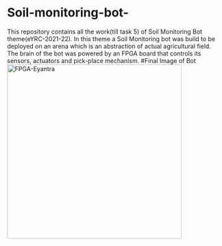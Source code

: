 # Soil-monitoring-bot-
This repository contains all the work(till task 5) of Soil Monitoring Bot theme(eYRC-2021-22). In this theme a Soil Monitoring bot was build to be deployed on an arena which is an abstraction of actual agricultural field. The brain of the bot was powered by an FPGA board that controls its sensors, actuators and pick-place mechanism.
#Final Image of Bot
<img width="407" alt="FPGA-Eyantra" src="https://github.com/sradhamurali/Soil-monitoring-bot-/assets/172894121/6724b7e3-5c27-4d2c-b636-5fb555c82a4e">
